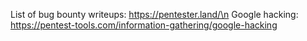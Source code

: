 List of bug bounty writeups: https://pentester.land/\n
Google hacking: https://pentest-tools.com/information-gathering/google-hacking
